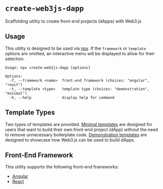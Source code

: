 # `create-web3js-dapp`

Scaffolding utility to create front-end projects (dApps) with Web3.js

## Usage

This utility is designed to be used via
[npx](https://docs.npmjs.com/cli/v8/commands/npx). If the `framework` or
`template` options are omitted, an interactive menu will be displayed to allow
for their selection.

```console
Usage: npx create-web3js-dapp [options]

Options:
  -f, --framework <name>  front-end framework (choices: "angular", "react")
  -t, --template <type>   template type (choices: "demonstration", "minimal")
  -h, --help              display help for command
```

## Template Types

Two types of templates are provided. [Minimal templates](./templates/min) are
designed for users that want to build their own front-end project (dApp) without
the need to remove unnecessary boilerplate code.
[Demonstration templates](./templates/demo) are designed to showcase how Web3.js
can be used to build dApps.

## Front-End Framework

This utility supports the following front-end frameworks:

- [Angular](https://angular.dev/)
- [React](https://react.dev/)

